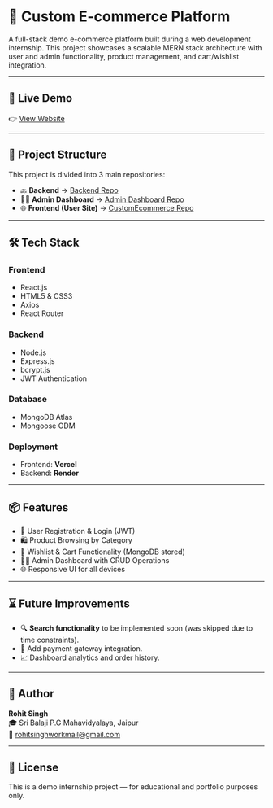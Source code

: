 # 🛒 Custom E-commerce Platform

A full-stack demo e-commerce platform built during a web development internship. This project showcases a scalable MERN stack architecture with user and admin functionality, product management, and cart/wishlist integration.

---

## 🚀 Live Demo

👉 [View Website](https://ecommerseplatform-rohit0072-rohit0072s-projects.vercel.app/)

---

## 🧩 Project Structure

This project is divided into 3 main repositories:

- 🔙 **Backend** → [Backend Repo](https://github.com/Rohit0072/Backend)  
- 🧑‍💼 **Admin Dashboard** → [Admin Dashboard Repo](https://github.com/Rohit0072/admin--E-commarce-)  
- 🌐 **Frontend (User Site)** → [CustomEcommerce Repo](https://github.com/Rohit0072/CustomEcommerce-)

---

## 🛠️ Tech Stack

### Frontend
- React.js  
- HTML5 & CSS3  
- Axios  
- React Router

### Backend
- Node.js  
- Express.js  
- bcrypt.js  
- JWT Authentication

### Database
- MongoDB Atlas  
- Mongoose ODM

### Deployment
- Frontend: **Vercel**  
- Backend: **Render**

---

## 📦 Features

- 🔐 User Registration & Login (JWT)
- 🛍️ Product Browsing by Category
- 🧾 Wishlist & Cart Functionality (MongoDB stored)
- 🧑‍💼 Admin Dashboard with CRUD Operations
- 🌐 Responsive UI for all devices

---

## ⌛ Future Improvements

- 🔍 **Search functionality** to be implemented soon (was skipped due to time constraints).
- 🛒 Add payment gateway integration.
- 📈 Dashboard analytics and order history.

---

## 🙌 Author

**Rohit Singh**  
🎓 Sri Balaji P.G Mahavidyalaya, Jaipur  
📩 rohitsinghworkmail@gmail.com  

---

## 📄 License

This is a demo internship project — for educational and portfolio purposes only.

